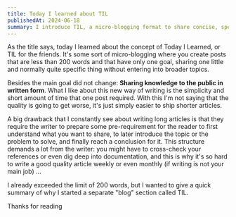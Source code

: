```yaml
---
title: Today I learned about TIL
publishedAt: 2024-06-18
summary: I introduce TIL, a micro-blogging format to share concise, specific knowledge in under 200 words for simplicity and quick content creation.
---
```


As the title says, today I learned about the concept of Today I Learned, or TIL for the friends. It's some sort of micro-blogging where you create posts that are less than 200 words and that have only one goal, sharing one little and normally quite specific thing without entering into broader topics.

Besides the main goal did not change: **Sharing knowledge to the public in written form**. What I like about this new way of writing is the simplicity and short amount of time that one post required. With this I'm not saying that the quality is going to get worse, it's just simply easier to ship shorter articles.

A big drawback that I constantly see about writing long articles is that they require the writer to prepare some pre-requirement for the reader to first understand what you want to share, to later introduce the topic or the problem to solve, and finally reach a conclusion for it. This structure demands a lot from the writer: you might have to cross-check your references or even dig deep into documentation, and this is why it's so hard to write a good quality article weekly or even monthly (if writing is not your main job) ...

I already exceeded the limit of 200 words, but I wanted to give a quick summary of why I started a separate "blog" section called TIL.

Thanks for reading
